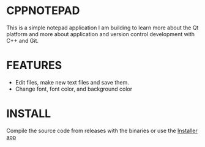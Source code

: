 # CPPNOTEPAD
This is a simple notepad application I am building to learn more about the Qt platform and more about application and version control development with C++ and Git.

# FEATURES
- Edit files, make new text  files and save them.
- Change font, font color, and background color

# INSTALL
Compile the source code from releases with the binaries or use the [Installer app](https://www.mediafire.com/file/dymf2d1y250w2a6/cppnotepad_setup.exe/file)

